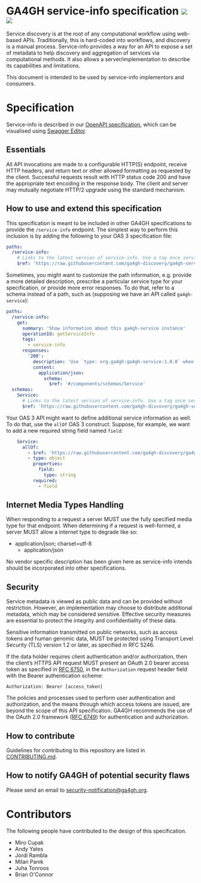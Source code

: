 # GA4GH service-info specification [![](https://travis-ci.org/ga4gh-discovery/ga4gh-service-info.svg?branch=develop)](https://travis-ci.org/ga4gh-discovery/ga4gh-service-info) [![](https://img.shields.io/badge/license-Apache%202-blue.svg)](https://raw.githubusercontent.com/ga4gh-discovery/ga4gh-service-info/develop/LICENSE)

Service discovery is at the root of any computational workflow using web-based APIs. Traditionally, this is hard-coded into workflows, and discovery is a manual process. Service-info provides a way for an API to expose a set of metadata to help discovery and aggregation of services via computational methods. It also allows a server/implementation to describe its capabilities and limitations.

This document is intended to be used by service-info implementors and consumers. 

# Specification

Service-info is described in our [OpenAPI specification](./service-info.yaml), which can be visualised using [Swagger Editor](https://editor.swagger.io/?url=https://raw.githubusercontent.com/ga4gh-discovery/ga4gh-service-info/develop/service-info.yaml).

## Essentials

All API invocations are made to a configurable HTTP(S) endpoint, receive HTTP headers, and return text or other allowed formatting as requested by the client. Successful requests result with HTTP status code 200 and have the appropriate text encoding in the response body. The client and server may mutually negotiate HTTP/2 upgrade using the standard mechanism.

## How to use and extend this specification

This specification is meant to be included in other GA4GH specifications to provide the `/service-info` endpoint. The simplest way to perform this inclusion is by adding the following to your OAS 3 specification file:

```yaml
paths:
  /service-info:
    # Links to the latest version of service-info. Use a tag once service-info is released instead.
    $ref: 'https://raw.githubusercontent.com/ga4gh-discovery/ga4gh-service-info/develop/service-info.yaml#/paths/~1service-info'
```

Sometimes, you might want to customize the path information, e.g. provide a more detailed description, prescribe a particular service type for your specification, or provide more error responses. To do that, refer to a schema instead of a path, such as (supposing we have an API called `ga4gh-service`):

```yaml
paths:
  /service-info:
    get:
      summary: 'Show information about this ga4gh-service instance'
      operationId: getServiceInfo
      tags:
        - service-info
      responses:
        '200':
          description: 'Use `type: org.ga4gh:ga4gh-service:1.0.0` when implementing this specification.'
          content:
            application/json:
              schema:
                $ref: '#/components/schemas/Service'
  schemas:
    Service:
      # Links to the latest version of service-info. Use a tag once service-info is released instead.
      $ref: 'https://raw.githubusercontent.com/ga4gh-discovery/ga4gh-service-info/develop/service-info.yaml#/components/schemas/Service'
```

Your OAS 3 API might want to define additional service information as well. To do that, use the `allOf` OAS 3 construct. Suppose, for example, we want to add a new required string field named `field`:

```yaml
    Service:
      allOf:
        - $ref: 'https://raw.githubusercontent.com/ga4gh-discovery/ga4gh-service-info/develop/service-info.yaml#/components/schemas/Service'
        - type: object
          properties:
            field:
              type: string
          required:
            - field
``` 

## Internet Media Types Handling

When responding to a request a server MUST use the fully specified media type for that endpoint. When determining if a request is well-formed, a server MUST allow a internet type to degrade like so:

- application/json; charset=utf-8
  - application/json

No vendor specific description has been given here as service-info intends should be incorporated into other specifications.

## Security

Service metadata is viewed as public data and can be provided without restriction. However, an implementation may choose to distribute additional metadata, which may be considered sensitive. Effective security measures are essential to protect the integrity and confidentiality of these data.

Sensitive information transmitted on public networks, such as access tokens and human genomic data, MUST be protected using Transport Level Security (TLS) version 1.2 or later, as specified in RFC 5246.

If the data holder requires client authentication and/or authorization, then the client’s HTTPS API request MUST present an OAuth 2.0 bearer access token as specified in [RFC 6750](https://tools.ietf.org/html/rfc6750), in the `Authorization` request header field with the Bearer authentication scheme:

```
Authorization: Bearer [access_token]
```

The policies and processes used to perform user authentication and authorization, and the means through which access tokens are issued, are beyond the scope of this API specification. GA4GH recommends the use of the OAuth 2.0 framework ([RFC 6749](https://tools.ietf.org/html/rfc6749)) for authentication and authorization.

## How to contribute

Guidelines for contributing to this repository are listed in [CONTRIBUTING.md](CONTRIBUTING.md).

## How to notify GA4GH of potential security flaws

Please send an email to security-notification@ga4gh.org.

# Contributors

The following people have contributed to the design of this specification.

- Miro Cupak
- Andy Yates
- Jordi Rambla
- Milan Panik
- Juha Tonroos
- Brian O'Connor
